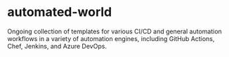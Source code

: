 # automated-world
Ongoing collection of templates for various CI/CD and general automation workflows in a variety of automation engines, including GitHub Actions, Chef, Jenkins, and Azure DevOps.
